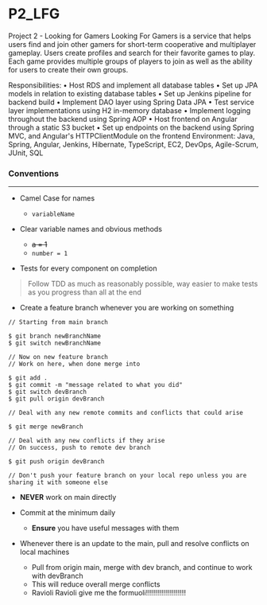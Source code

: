 # P2_LFG

Project 2 - Looking for Gamers
Looking For Gamers is a service that helps users find and join other gamers for short-term cooperative and multiplayer gameplay.  Users create profiles and search for their favorite games to play.  Each game provides multiple groups of players to join as well as the ability for users to create their own groups.  


Responsibilities:
•	Host RDS and implement all database tables
•	Set up JPA models in relation to existing database tables
•	Set up Jenkins pipeline for backend build
•	Implement DAO layer using Spring Data JPA
•	Test service layer implementations using H2 in-memory database
•	Implement logging throughout the backend using Spring AOP
•	Host frontend on Angular through a static S3 bucket
•	Set up endpoints on the backend using Spring MVC, and Angular's HTTPClientModule on the frontend
Environment:
Java, Spring, Angular, Jenkins, Hibernate, TypeScript, EC2, DevOps, Agile-Scrum, JUnit, SQL


### Conventions
___

- Camel Case for names 
  - `variableName`


- Clear variable names and obvious methods
  - ~~a = 1~~
  - `number = 1`


- Tests for every component on completion
>Follow TDD as much as reasonably possible, way easier to make tests as you progress than all at the end

- Create a feature branch whenever you are working on something

```
// Starting from main branch

$ git branch newBranchName
$ git switch newBranchName

// Now on new feature branch
// Work on here, when done merge into 

$ git add .
$ git commit -m "message related to what you did"
$ git switch devBranch
$ git pull origin devBranch

// Deal with any new remote commits and conflicts that could arise

$ git merge newBranch

// Deal with any new conflicts if they arise
// On success, push to remote dev branch

$ git push origin devBranch

// Don't push your feature branch on your local repo unless you are sharing it with someone else
```


- **NEVER** work on main directly


- Commit at the minimum daily
  - **Ensure** you have useful messages with them


- Whenever there is an update to the main, pull and resolve conflicts on local machines
  - Pull from origin main, merge with dev branch, and continue to work with devBranch
  - This will reduce overall merge conflicts
  - Ravioli Ravioli give me the formuoli!!!!!!!!!!!!!!!!!!!!


